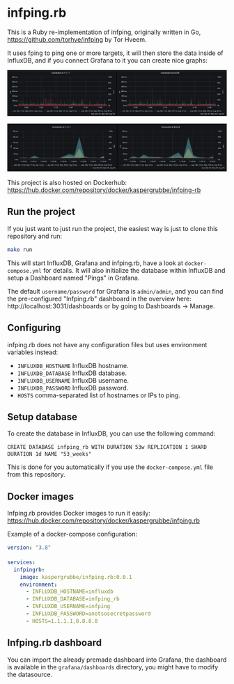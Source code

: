 # infping.rb

This is a Ruby re-implementation of infping, originally written in Go, https://github.com/torhve/infping by Tor Hveem.

It uses fping to ping one or more targets, it will then store the data inside of InfluxDB, and if you connect Grafana to it you can create nice graphs:

![hourly](images/screenshot01.png)

![minutely](images/screenshot02.png)

This project is also hosted on Dockerhub: https://hub.docker.com/repository/docker/kaspergrubbe/infping-rb

## Run the project

If you just want to just run the project, the easiest way is just to clone this repository and run:

```bash
make run
```

This will start InfluxDB, Grafana and infping.rb, have a look at `docker-compose.yml` for details. It will also initialize the database within InfluxDB and setup a Dashboard named "Pings" in Grafana.

The default `username/password` for Grafana is `admin/admin`, and you can find the pre-configured "Infping.rb" dashboard in the overview here: http://localhost:3031/dashboards or by going to Dashboards -> Manage.

## Configuring

infping.rb does not have any configuration files but uses environment variables instead:

- `INFLUXDB_HOSTNAME` InfluxDB hostname.
- `INFLUXDB_DATABASE` InfluxDB database.
- `INFLUXDB_USERNAME` InfluxDB username.
- `INFLUXDB_PASSWORD` InfluxDB password.
- `HOSTS` comma-separated list of hostnames or IPs to ping.

## Setup database

To create the database in InfluxDB, you can use the following command:

```iql
CREATE DATABASE infping_rb WITH DURATION 53w REPLICATION 1 SHARD DURATION 1d NAME "53_weeks"
```

This is done for you automatically if you use the `docker-compose.yml` file from this repository.

## Docker images

Infping.rb provides Docker images to run it easily: https://hub.docker.com/repository/docker/kaspergrubbe/infping.rb

Example of a docker-compose configuration:

```yaml
version: "3.8"

services:
  infpingrb:
    image: kaspergrubbe/infping.rb:0.0.1
    environment:
      - INFLUXDB_HOSTNAME=influxdb
      - INFLUXDB_DATABASE=infping_rb
      - INFLUXDB_USERNAME=infping
      - INFLUXDB_PASSWORD=anotsosecretpassword
      - HOSTS=1.1.1.1,8.8.8.8
```

## Infping.rb dashboard

You can import the already premade dashboard into Grafana, the dashboard is available in the `grafana/dashboards` directory, you might have to modify the datasource.
